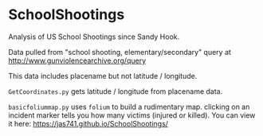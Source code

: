 # SchoolShootings
Analysis of US School Shootings since Sandy Hook.

Data pulled from "school shooting, elementary/secondary" query at http://www.gunviolencearchive.org/query

This data includes placename but not latitude / longitude.

`GetCoordinates.py` gets latitude / longitude from placename data.

`basicfoliummap.py` uses `folium` to build a rudimentary map. clicking on an incident marker tells you how many victims (injured or killed).  You can view it here: https://jas741.github.io/SchoolShootings/

